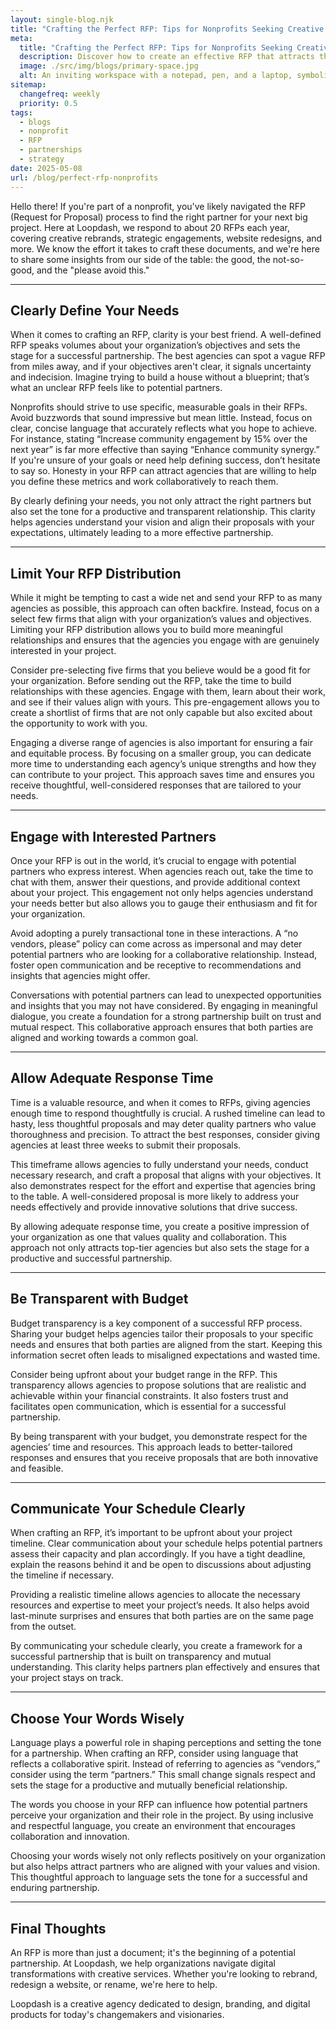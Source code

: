```yaml
---
layout: single-blog.njk
title: "Crafting the Perfect RFP: Tips for Nonprofits Seeking Creative Partnerships"
meta:
  title: "Crafting the Perfect RFP: Tips for Nonprofits Seeking Creative Partnerships"
  description: Discover how to create an effective RFP that attracts the right partners and fosters successful collaborations for your nonprofit projects.
  image: ./src/img/blogs/primary-space.jpg
  alt: An inviting workspace with a notepad, pen, and a laptop, symbolizing the thoughtful process of crafting an RFP
sitemap:
  changefreq: weekly  
  priority: 0.5  
tags:
  - blogs
  - nonprofit  
  - RFP  
  - partnerships  
  - strategy  
date: 2025-05-08  
url: /blog/perfect-rfp-nonprofits
---
```


Hello there! If you're part of a nonprofit, you've likely navigated the RFP (Request for Proposal) process to find the right partner for your next big project. Here at Loopdash, we respond to about 20 RFPs each year, covering creative rebrands, strategic engagements, website redesigns, and more. We know the effort it takes to craft these documents, and we're here to share some insights from our side of the table: the good, the not-so-good, and the "please avoid this."

---

## Clearly Define Your Needs

When it comes to crafting an RFP, clarity is your best friend. A well-defined RFP speaks volumes about your organization’s objectives and sets the stage for a successful partnership. The best agencies can spot a vague RFP from miles away, and if your objectives aren't clear, it signals uncertainty and indecision. Imagine trying to build a house without a blueprint; that’s what an unclear RFP feels like to potential partners. 

Nonprofits should strive to use specific, measurable goals in their RFPs. Avoid buzzwords that sound impressive but mean little. Instead, focus on clear, concise language that accurately reflects what you hope to achieve. For instance, stating “Increase community engagement by 15% over the next year” is far more effective than saying “Enhance community synergy.” If you're unsure of your goals or need help defining success, don’t hesitate to say so. Honesty in your RFP can attract agencies that are willing to help you define these metrics and work collaboratively to reach them.

By clearly defining your needs, you not only attract the right partners but also set the tone for a productive and transparent relationship. This clarity helps agencies understand your vision and align their proposals with your expectations, ultimately leading to a more effective partnership.

---

## Limit Your RFP Distribution

While it might be tempting to cast a wide net and send your RFP to as many agencies as possible, this approach can often backfire. Instead, focus on a select few firms that align with your organization’s values and objectives. Limiting your RFP distribution allows you to build more meaningful relationships and ensures that the agencies you engage with are genuinely interested in your project.

Consider pre-selecting five firms that you believe would be a good fit for your organization. Before sending out the RFP, take the time to build relationships with these agencies. Engage with them, learn about their work, and see if their values align with yours. This pre-engagement allows you to create a shortlist of firms that are not only capable but also excited about the opportunity to work with you.

Engaging a diverse range of agencies is also important for ensuring a fair and equitable process. By focusing on a smaller group, you can dedicate more time to understanding each agency’s unique strengths and how they can contribute to your project. This approach saves time and ensures you receive thoughtful, well-considered responses that are tailored to your needs.

---

## Engage with Interested Partners

Once your RFP is out in the world, it’s crucial to engage with potential partners who express interest. When agencies reach out, take the time to chat with them, answer their questions, and provide additional context about your project. This engagement not only helps agencies understand your needs better but also allows you to gauge their enthusiasm and fit for your organization.

Avoid adopting a purely transactional tone in these interactions. A “no vendors, please” policy can come across as impersonal and may deter potential partners who are looking for a collaborative relationship. Instead, foster open communication and be receptive to recommendations and insights that agencies might offer.

Conversations with potential partners can lead to unexpected opportunities and insights that you may not have considered. By engaging in meaningful dialogue, you create a foundation for a strong partnership built on trust and mutual respect. This collaborative approach ensures that both parties are aligned and working towards a common goal.

---

## Allow Adequate Response Time

Time is a valuable resource, and when it comes to RFPs, giving agencies enough time to respond thoughtfully is crucial. A rushed timeline can lead to hasty, less thoughtful proposals and may deter quality partners who value thoroughness and precision. To attract the best responses, consider giving agencies at least three weeks to submit their proposals.

This timeframe allows agencies to fully understand your needs, conduct necessary research, and craft a proposal that aligns with your objectives. It also demonstrates respect for the effort and expertise that agencies bring to the table. A well-considered proposal is more likely to address your needs effectively and provide innovative solutions that drive success.

By allowing adequate response time, you create a positive impression of your organization as one that values quality and collaboration. This approach not only attracts top-tier agencies but also sets the stage for a productive and successful partnership.

---

## Be Transparent with Budget

Budget transparency is a key component of a successful RFP process. Sharing your budget helps agencies tailor their proposals to your specific needs and ensures that both parties are aligned from the start. Keeping this information secret often leads to misaligned expectations and wasted time.

Consider being upfront about your budget range in the RFP. This transparency allows agencies to propose solutions that are realistic and achievable within your financial constraints. It also fosters trust and facilitates open communication, which is essential for a successful partnership.

By being transparent with your budget, you demonstrate respect for the agencies’ time and resources. This approach leads to better-tailored responses and ensures that you receive proposals that are both innovative and feasible.

---

## Communicate Your Schedule Clearly

When crafting an RFP, it’s important to be upfront about your project timeline. Clear communication about your schedule helps potential partners assess their capacity and plan accordingly. If you have a tight deadline, explain the reasons behind it and be open to discussions about adjusting the timeline if necessary.

Providing a realistic timeline allows agencies to allocate the necessary resources and expertise to meet your project’s needs. It also helps avoid last-minute surprises and ensures that both parties are on the same page from the outset.

By communicating your schedule clearly, you create a framework for a successful partnership that is built on transparency and mutual understanding. This clarity helps partners plan effectively and ensures that your project stays on track.

---

## Choose Your Words Wisely

Language plays a powerful role in shaping perceptions and setting the tone for a partnership. When crafting an RFP, consider using language that reflects a collaborative spirit. Instead of referring to agencies as “vendors,” consider using the term “partners.” This small change signals respect and sets the stage for a productive and mutually beneficial relationship.

The words you choose in your RFP can influence how potential partners perceive your organization and their role in the project. By using inclusive and respectful language, you create an environment that encourages collaboration and innovation.

Choosing your words wisely not only reflects positively on your organization but also helps attract partners who are aligned with your values and vision. This thoughtful approach to language sets the tone for a successful and enduring partnership.

---

## Final Thoughts

An RFP is more than just a document; it's the beginning of a potential partnership. At Loopdash, we help organizations navigate digital transformations with creative services. Whether you're looking to rebrand, redesign a website, or rename, we're here to help.

Loopdash is a creative agency dedicated to design, branding, and digital products for today's changemakers and visionaries.